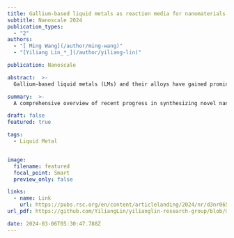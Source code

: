 ```yaml
---
title: Gallium-based liquid metals as reaction media for nanomaterials synthesis (Invited Review)
subtitle: Nanoscale 2024
publication_types:
  - "2"
authors:
  - "[ Ming Wang](/author/ming-wang)"
  - "[Yiliang Lin_*_](/author/yiliang-lin)"

publication: Nanoscale

abstract:  >-
  Gallium-based liquid metals (LMs) and their alloys have gained prominence in the realm of flexible and stretchable electronics. Recent advances have expanded the interest to explore the electron-rich core and interface of LMs to synthesize various nanomaterials, where Ga-based LMs serve as versatile reaction media. In this paper, we delve into the latest developments within this burgeoning field. Our discussion begins by elucidating the unique attributes of LMs that render them suitable as reaction media, including their high metal solubility, low standard reduction potential, self-limiting oxidation and ultra-smooth and “layer” surface. We then provide a comprehensive categorized summary of utilizing these features to fabricate a variety of nanomaterials, including pure metallic materials (metal alloys, metal crystals, porous metals, high-entropy alloys and metallic single atoms), metal–inorganic compounds (2D metal oxides, 2D metallic inorganic compounds and 2D graphitic materials), as well as metal–organic composites (metal–organic frameworks). This paper concludes by discussing the current challenges in this field and exploring potential future directions. The versatility and unique properties of Ga-based LMs are poised to play a pivotal role in the future of nanomaterial science, paving the way for more efficient, sustainable, and innovative technological solutions.

summary:  >-
  A comprehensive overview of recent progress in synthesizing novel nanomaterials using Ga-based liquid metal as the reaction medium, detailing related properties, synthetic methods and future directions.

draft: false
featured: true

tags:
  - Liquid Metal


image:
  filename: featured
  focal_point: Smart
  preview_only: false

links:
  - name: Link
    url: https://pubs.rsc.org/en/content/articlelanding/2024/nr/d3nr06566a
url_pdf: https://github.com/YiliangLin/yilianglin-research-group/blob/main/assets/media/Wang%20and%20Lin%20-%202024%20-%20Gallium-based%20liquid%20metals%20as%20reaction%20media%20for%20.pdf?raw=true

date: 2024-03-06T05:30:47.788Z
---
```

